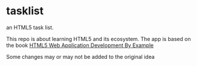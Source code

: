 tasklist
=======

an HTML5 task list.

This repo is about learning HTML5 and its ecosystem.
The app is based on the book [HTML5 Web Application Development By Example](http://www.packtpub.com/html5-web-application-development-using-css3-jquery/book)

Some changes may or may not be added to the original idea
